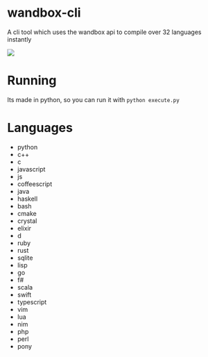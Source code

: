 # wandbox-cli
A cli tool which uses the wandbox api to compile over 32 languages instantly

![](wandbox_preview_cli.gif)

# Running
Its made in python, so you can run it with `python execute.py`

# Languages
- python
- c++
- c
- javascript
- js
- coffeescript
- java
- haskell
- bash
- cmake
- crystal
- elixir
- d
- ruby
- rust
- sqlite
- lisp
- go
- f#
- scala
- swift
- typescript
- vim
- lua
- nim
- php
- perl
- pony
